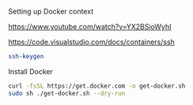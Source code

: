 Setting up Docker context

https://www.youtube.com/watch?v=YX2BSioWyhI

https://code.visualstudio.com/docs/containers/ssh
```bash
ssh-keygen
```

Install Docker
```bash
curl -fsSL https://get.docker.com -o get-docker.sh
sudo sh ./get-docker.sh --dry-run
```
